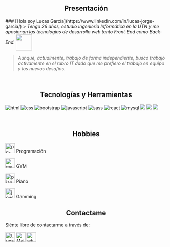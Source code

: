 <h2 align="center">Presentación</h2>
### [Hola soy Lucas García](https://www.linkedin.com/in/lucas-jorge-garcia/)
> <i>Tengo 26 años, estudio Ingeniería Informática en la UTN y me apasionan las tecnologías de desarrollo web tanto Front-End como Back-End. </i>

<img align="center" src="https://cdn-icons-png.flaticon.com/512/9062/9062413.png" width="50px">

> <i>Aunque, actualmente, trabajo de forma independiente, busco trabajo activamente en el rubro IT dado que me prefiero el trabajo en equipo y los nuevos desafíos.</i>
<br/>

<h2 align="center">Tecnologías y Herramientas</h2>

<img src = "https://img.shields.io/badge/-HTML5-E34F26?style=flat&logo=html5&logoColor=white" alt="html"> <img src = "https://img.shields.io/badge/-CSS3-1572B6?style=flat&logo=css3&logoColor=white" alt="css"> <img src="https://img.shields.io/badge/-Bootstrap-563D7C?style=flat&logo=bootstrap&logoColor=white" alt="bootstrap"> <img src="https://img.shields.io/badge/-JavaScript-eed718?style=flat&logo=javascript&logoColor=ffffff" alt ="javascript"> <img src="https://img.shields.io/badge/-Sass-cc6699?style=flat&logo=sass&logoColor=ffffff" alt="sass"> <img src="https://img.shields.io/badge/-React-000000?style=flat&logo=react&logoColor=00c8ff" alt="react"> <img src="https://img.shields.io/badge/-MySQL-F29111?style=flat&logo=mysql&logoColor=FFFFFF" alt="mysql"> <img src="http://img.shields.io/badge/-Git-F1502F?style=flat&logo=git&logoColor=FFFFFF"> <img src="http://img.shields.io/badge/-Github-000000?style=flat&logo=github&logoColor=FFFFFF"> <img src="http://img.shields.io/badge/-VS%20Code-007ACC?style=flat&logo=visual%20studio%20code&logoColor=white">

<br/>
<h2 align="center">Hobbies</h2>

<p><img src="https://cdn-icons-png.flaticon.com/512/1903/1903496.png" alt="pc-code" width="30px"> Programación</p>
<p><img src="https://cdn-icons-png.flaticon.com/512/5963/5963166.png" alt="mancuerna" width="30px"> GYM</p>
<p><img src="https://cdn-icons-png.flaticon.com/512/527/527133.png" alt="piano" width="30px"> Piano</p>
<p><img src="https://cdn-icons-png.flaticon.com/512/1474/1474229.png" alt="joystick" width="30px"> Gamming</p>


<h2 align="center">Contactame</h2>
<p>Siénte libre de contactarme a través de:</p> 
                                                
<a href="https://www.linkedin.com/in/lucas-jorge-garcia/">
    <img align="left" alt="Lucas García | Linkedin" width="30px" src="https://github.com/TheDudeThatCode/TheDudeThatCode/blob/master/Assets/Linkedin.svg" />
</a>
<a href="mailto:garcialj97@gmail.com">
    <img align="left" alt="Mail To Lucas" width="30px" src="https://github.com/TheDudeThatCode/TheDudeThatCode/blob/master/Assets/Gmail.svg">
</a>
<a href="https://api.whatsapp.com/send?phone=5491127280514&text=Hola%20Lucas!">
    <img src="https://cdn-icons-png.flaticon.com/512/1384/1384055.png" alt="whatsapp" width="30px">
</a>

###
